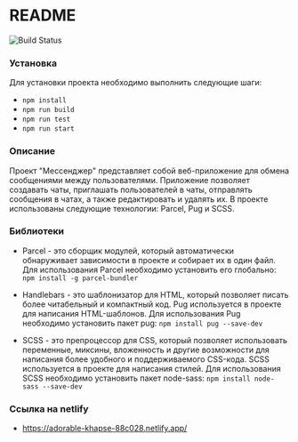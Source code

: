 # README

![Build Status](https://img.shields.io/travis/com/spanki22052/middle.messenger.praktikum.yandex/sprint_1)

### Установка

Для установки проекта необходимо выполнить следующие шаги:

- `npm install`
- `npm run build`
- `npm run test`
- `npm run start`

### Описание

Проект "Мессенджер" представляет собой веб-приложение для обмена сообщениями между пользователями. Приложение позволяет создавать чаты, приглашать пользователей в чаты, отправлять сообщения в чатах, а также редактировать и удалять их. В проекте использованы следующие технологии: Parcel, Pug и SCSS.

### Библиотеки

- Parcel - это сборщик модулей, который автоматически обнаруживает зависимости в проекте и собирает их в один файл. Для использования Parcel необходимо установить его глобально:
  `npm install -g parcel-bundler`

- Handlebars - это шаблонизатор для HTML, который позволяет писать более читабельный и компактный код. Pug используется в проекте для написания HTML-шаблонов. Для использования Pug необходимо установить пакет pug: `npm install pug --save-dev`

- SCSS - это препроцессор для CSS, который позволяет использовать переменные, миксины, вложенность и другие возможности для написания более удобного и поддерживаемого CSS-кода. SCSS используется в проекте для написания стилей. Для использования SCSS необходимо установить пакет node-sass: `npm install node-sass --save-dev
`

### Ссылка на netlify

- <a href="https://adorable-khapse-88c028.netlify.app/" target="_blank">https://adorable-khapse-88c028.netlify.app/ </a>
